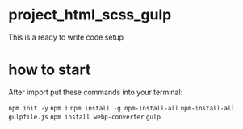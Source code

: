 # project_html_scss_gulp

This is a ready to write code setup

# how to start

After import put these commands into your terminal:

  `npm init -y`
  `npm i`
  `npm install -g npm-install-all`
  `npm-install-all gulpfile.js`
  `npm install webp-converter`
  `gulp`
